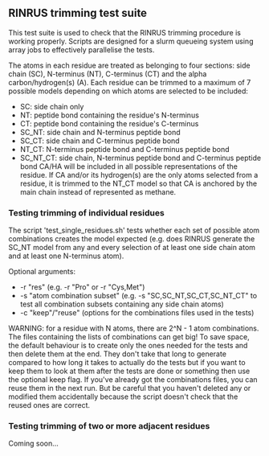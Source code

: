 ## RINRUS trimming test suite

This test suite is used to check that the RINRUS trimming procedure is working properly.
Scripts are designed for a slurm queueing system using array jobs to effectively parallelise the tests. 

The atoms in each residue are treated as belonging to four sections: side chain (SC), N-terminus (NT), C-terminus (CT) and the alpha carbon/hydrogen(s) (A).
Each residue can be trimmed to a maximum of 7 possible models depending on which atoms are selected to be included:
* SC: side chain only
* NT: peptide bond containing the residue's N-terminus
* CT: peptide bond containing the residue's C-terminus
* SC_NT: side chain and N-terminus peptide bond
* SC_CT: side chain and C-terminus peptide bond
* NT_CT: N-terminus peptide bond and C-terminus peptide bond
* SC_NT_CT: side chain, N-terminus peptide bond and C-terminus peptide bond
CA/HA will be included in all possible representations of the residue. If CA and/or its hydrogen(s) are the only atoms selected from a residue, it is trimmed to the NT_CT model so that CA is anchored by the main chain instead of represented as methane.


### Testing trimming of individual residues

The script 'test_single_residues.sh' tests whether each set of possible atom combinations creates the model expected (e.g. does RINRUS generate the SC_NT model from any and every selection of at least one side chain atom and at least one N-terminus atom). 

Optional arguments:
* -r "res" (e.g. -r "Pro" or -r "Cys,Met")
* -s "atom combination subset" (e.g. -s "SC,SC_NT,SC_CT,SC_NT_CT" to test all combination subsets containing any side chain atoms)
* -c "keep"/"reuse" (options for the combinations files used in the tests)

WARNING: for a residue with N atoms, there are 2^N - 1 atom combinations. The files containing the lists of combinations can get big! To save space, the default behaviour is to create only the ones needed for the tests and then delete them at the end. They don't take that long to generate compared to how long it takes to actually do the tests but if you want to keep them to look at them after the tests are done or something then use the optional keep flag. If you've already got the combinations files, you can reuse them in the next run. But be careful that you haven't deleted any or modified them accidentally because the script doesn't check that the reused ones are correct.


### Testing trimming of two or more adjacent residues

Coming soon...
